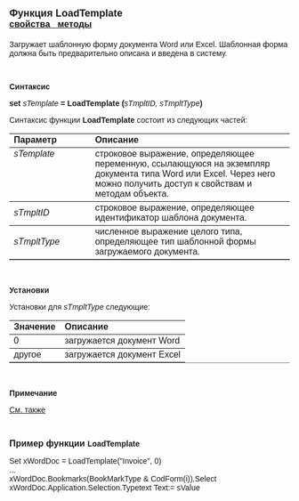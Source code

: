 ﻿<html>
<head>
<title>LoadTemplate</title>
</head>

<body>

<h1><font face="Arial"><font size="4">Функция LoadTemplate<br>
</font><font size="3"><u><strong>свойства&nbsp;&nbsp; методы</strong></u></font></font></h1>

<p><font face="Arial">Загружает шаблонную форму документа Word или 
Excel. Шаблонная форма должна быть предварительно описана и введена в систему.</font></p>

<p><font face="Arial">&nbsp;</font></p>

<p class="label"><font face="Arial"><b>Синтаксис</b></font></p>

<p><font face="Arial"><strong>set</strong> <em>sTemplate</em><strong> 
= LoadTemplate (</strong><em>sTmpltID, sTmpltType</em><strong>)</strong></font></p>

<p><font face="Arial">Синтаксис функции <strong>LoadTemplate</strong>
состоит из следующих частей:</font></p>

<table border="1" cellPadding="5" cols="2" frame="below" rules="rows">
<TBODY>
  <tr vAlign="top">
    <td class="label" width="29%"><font face="Arial"><b>Параметр</b></font></td>
    <td class="label" width="71%"><font face="Arial"><strong>Описание</strong></font></td>
  </tr>
  <tr vAlign="top">
    <td width="29%"><font face="Arial"><em>sTemplate</em></font></td>
    <td width="71%"><font face="Arial">строковое выражение, 
	определяющее переменную, ссылающуюся на экземпляр документа типа Word или 
	Excel. Через него можно получить доступ к свойствам и методам объекта.</font></td>
  </tr>
  <tr>
    <td width="29%"><font face="Arial"><em>sTmpltID</em></font></td>
    <td width="71%"><font face="Arial">строковое выражение, 
	определяющее идентификатор шаблона документа.</font></td>
  </tr>
  <tr>
    <td width="29%"><em><font face="Arial">sTmpltType</font></em></td>
    <td width="71%"><font face="Arial">численное выражение целого 
	типа, определяющее тип шаблонной формы загружаемого документа.</font></td>
  </tr>
</table>

<p><font face="Arial">&nbsp;</font></p>

<p class="label"><font face="Arial"><b>Установки</b></font></p>

<p><font face="Arial">Установки для <em>sTmpltType</em>
следующие:</font></p>

<table border="1" cellPadding="5" cols="2" frame="below" rules="rows">
<TBODY>
  <tr vAlign="top">
    <td class="label" width="29%"><font face="Arial"><strong>Значение</strong></font></td>
    <td class="label" width="71%"><font face="Arial"><strong>Описание</strong></font></td>
  </tr>
  <tr vAlign="top">
    <td width="29%"><font face="Arial">0</font></td>
    <td width="71%"><font face="Arial">загружается документ Word</font></td>
  </tr>
  <tr>
    <td width="29%"><font face="Arial">другое</font></td>
    <td width="71%"><font face="Arial">загружается документ Excel</font></td>
  </tr>
</table>

<p class="label"><font face="Arial"><b>&nbsp;</b></font></p>

<p class="label"><font face="Arial"><b>Примечание</b></font></p>

<p class="label"><font face="Arial"><a href="../../../constructors.html">
См. также</a></font></p>

<p class="label"><font face="Arial">&nbsp;</font></p>

<p><font face="Arial"><strong><font size="3">Пример функции </font>
LoadTemplate</strong></font></p>

<p><font face="Arial">Set xWordDoc = LoadTemplate(&quot;Invoice&quot;, 0)<br>
...<br>
xWordDoc.Bookmarks(BookMarkType &amp; CodForm(i)).Select<br>
xWordDoc.Application.Selection.Typetext Text:= sValue</font></p>
</body>
</html>
